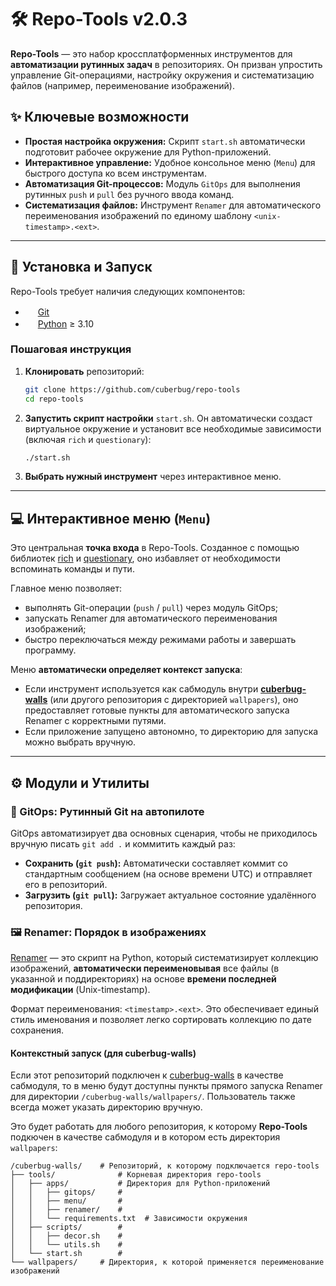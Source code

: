 # 🛠️ **Repo-Tools** v2.0.3

**Repo-Tools** — это набор кроссплатформенных инструментов для **автоматизации рутинных задач** в репозиториях. Он призван упростить управление Git-операциями, настройку окружения и систематизацию файлов (например, переименование изображений).

## ✨ Ключевые возможности

* **Простая настройка окружения:** Скрипт `start.sh` автоматически подготовит рабочее окружение для Python-приложений.
* **Интерактивное управление:** Удобное консольное меню (`Menu`) для быстрого доступа ко всем инструментам.
* **Автоматизация Git-процессов:** Модуль `GitOps` для выполнения рутинных `push` и `pull` без ручного ввода команд.
* **Систематизация файлов:** Инструмент `Renamer` для автоматического переименования изображений по единому шаблону `<unix-timestamp>.<ext>`.

---

## 🚀 Установка и Запуск

Repo-Tools требует наличия следующих компонентов:

* <img src="https://www.svgrepo.com/show/303548/git-icon-logo.svg" width="16" height="16"> [Git](https://git-scm.com)
* <img src="https://www.svgrepo.com/show/452091/python.svg" width="16" height="16"> [Python](https://www.python.org) ≥ 3.10

### Пошаговая инструкция

1.  **Клонировать** репозиторий:
    ```bash
    git clone https://github.com/cuberbug/repo-tools
    cd repo-tools
    ```
2.  **Запустить скрипт настройки** `start.sh`. Он автоматически создаст виртуальное окружение и установит все необходимые зависимости (включая `rich` и `questionary`):
    ```bash
    ./start.sh
    ```
3.  **Выбрать нужный инструмент** через интерактивное меню.

---

## 💻 Интерактивное меню (`Menu`)

Это центральная **точка входа** в Repo-Tools. Созданное с помощью библиотек [rich](https://pypi.org/project/rich/) и [questionary](https://pypi.org/project/questionary/), оно избавляет от необходимости вспоминать команды и пути.

Главное меню позволяет:
* выполнять Git-операции (`push` / `pull`) через модуль GitOps;
* запускать Renamer для автоматического переименования изображений;
* быстро переключаться между режимами работы и завершать программу.

Меню **автоматически определяет контекст запуска**:
* Если инструмент используется как сабмодуль внутри **[cuberbug-walls](https://github.com/cuberbug/cuberbug-walls)** (или другого репозитория с директорией `wallpapers`), оно предоставляет готовые пункты для автоматического запуска Renamer с корректными путями.
* Если приложение запущено автономно, то директорию для запуска можно выбрать вручную.

---

## ⚙️ Модули и Утилиты

### 💾 GitOps: Рутинный Git на автопилоте

GitOps автоматизирует два основных сценария, чтобы не приходилось вручную писать `git add .` и коммитить каждый раз:

* **Сохранить (`git push`):** Автоматически составляет коммит со стандартным сообщением (на основе времени UTC) и отправляет его в репозиторий.
* **Загрузить (`git pull`):** Загружает актуальное состояние удалённого репозитория.

### 🖼️ Renamer: Порядок в изображениях

[Renamer](renamer/README.md) — это скрипт на Python, который систематизирует коллекцию изображений, **автоматически переименовывая** все файлы (в указанной и поддиректориях) на основе **времени последней модификации** (Unix-timestamp).

Формат переименования: `<timestamp>.<ext>`. Это обеспечивает единый стиль именования и позволяет легко сортировать коллекцию по дате сохранения.

#### Контекстный запуск (для cuberbug-walls)

Если этот репозиторий подключен к [cuberbug-walls](https://github.com/cuberbug/cuberbug-walls) в качестве сабмодуля, то в меню будут доступны пункты прямого запуска Renamer для директории `/cuberbug-walls/wallpapers/`. Пользователь также всегда может указать директорию вручную.

Это будет работать для любого репозитория, к которому **Repo-Tools** подкючен в качестве сабмодуля и в котором есть директория `wallpapers`:
```shell
/cuberbug-walls/    # Репозиторий, к которому подключается repo-tools
├── tools/              # Корневая директория repo-tools
│   ├── apps/           # Директория для Python-приложений
│   │   ├── gitops/     #
│   │   ├── menu/       #
│   │   ├── renamer/    #
│   │   └── requirements.txt  # Зависимости окружения
│   ├── scripts/        #
│   │   ├── decor.sh    #
│   │   └── utils.sh    #
│   └── start.sh        #
└── wallpapers/     # Директория, к которой применяется переименование изображений
```
